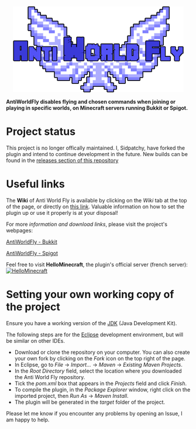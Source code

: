<p align="center">
<img src ="https://github.com/PyvesB/AntiWorldFly/blob/master/images/banner.png?raw=true" />
</p>

**AntiWorldFly disables flying and chosen commands when joining or playing in specific worlds, on Minecraft servers running Bukkit or Spigot.**

# Project status

This project is no longer offically maintained. I, Sidpatchy, have forked the plugin and intend to continue development in the future. New builds can be found in the [releases section of this repository](https://github.com/Sidpatchy/AntiWorldFly/releases)

# Useful links

The **Wiki** of Anti World Fly is available by clicking on the *Wiki* tab at the top of the page, or directly on [this link](https://github.com/PyvesB/AntiWorldFly/wiki). Valuable information on how to set the plugin up or use it properly is at your disposal!

For more *information and download links*, please visit the project's webpages:

[AntiWorldFly - Bukkit](http://dev.bukkit.org/bukkit-plugins/anti-world-fly/)

[AntiWorldFly - Spigot](https://www.spigotmc.org/resources/anti-world-fly.5357/)

Feel free to visit **HelloMinecraft**, the plugin's official server (french server):
[![HelloMinecraft](http://img11.hostingpics.net/pics/487719servericon.png)](http://hellominecraft.fr/)

# Setting your own working copy of the project

Ensure you have a working version of the [JDK](http://www.oracle.com/technetwork/java/javase/downloads/jdk8-downloads-2133151.html) (Java Development Kit).

The following steps are for the [Eclipse](https://eclipse.org/) development environment, but will be similar on other IDEs.

* Download or clone the repository on your computer. You can also create your own fork by clicking on the *Fork* icon on the top right of the page.
* In Eclipse, go to *File* -> *Import...* -> *Maven* -> *Existing Maven Projects*.
* In the *Root Directory* field, select the location where you downloaded the Anti World Fly repository.
* Tick the *pom.xml* box that appears in the *Projects* field and click *Finish*.
* To compile the plugin, in the *Package Explorer* window, right click on the imported project, then *Run As* -> *Maven Install*.
* The plugin will be generated in the *target* folder of the project.

Please let me know if you encounter any problems by opening an Issue, I am happy to help.
